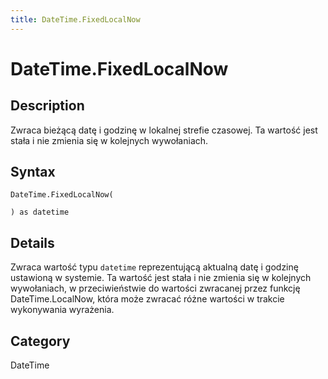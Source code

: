 ```yaml
---
title: DateTime.FixedLocalNow
---
```


# DateTime.FixedLocalNow


## Description

Zwraca bieżącą datę i godzinę w lokalnej strefie czasowej. Ta wartość jest stała i nie zmienia się w kolejnych wywołaniach.


## Syntax

```powerquery
DateTime.FixedLocalNow(

) as datetime
```


## Details

Zwraca wartość typu <code>datetime</code> reprezentującą aktualną datę i godzinę ustawioną w systemie. Ta wartość jest stała i nie zmienia się w kolejnych wywołaniach, w przeciwieństwie do wartości zwracanej przez funkcję DateTime.LocalNow, która może zwracać różne wartości w trakcie wykonywania wyrażenia.



## Category
DateTime
